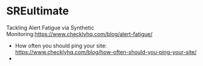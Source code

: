 # SREultimate


Tackling Alert Fatigue via Synthetic Monitoring:https://www.checklyhq.com/blog/alert-fatigue/
- How often you should ping your site: https://www.checklyhq.com/blog/how-often-should-you-ping-your-site/
- 
